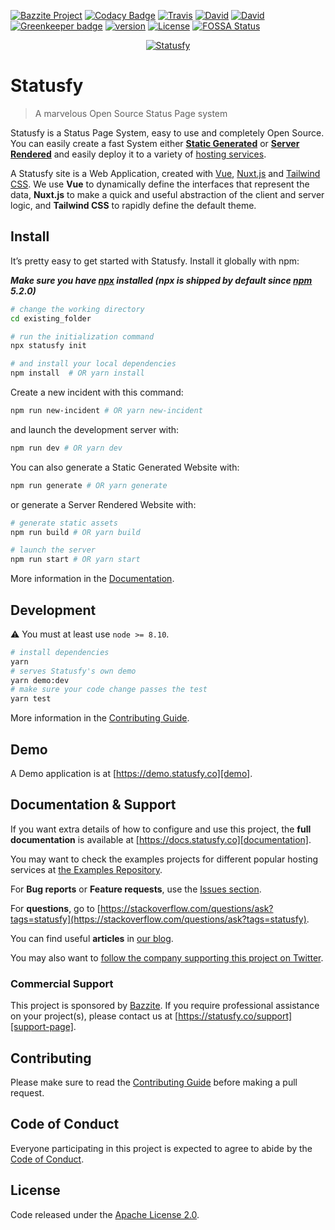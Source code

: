 [![Bazzite Project](https://img.shields.io/badge/Bazzite-project-blue.svg)](https://statusfy.co)
[![Codacy Badge](https://api.codacy.com/project/badge/Grade/afb1b57affaa4f5d8fcaac5c0beee5c0)](https://www.codacy.com/app/bazzite/statusfy?utm_source=github.com&utm_medium=referral&utm_content=bazzite/statusfy&utm_campaign=Badge_Grade)
[![Travis](https://img.shields.io/travis/bazzite/statusfy.svg)](https://travis-ci.org/bazzite/statusfy)
[![David](https://img.shields.io/david/bazzite/statusfy.svg)](https://david-dm.org/bazzite/statusfy)
[![David](https://img.shields.io/david/dev/bazzite/statusfy.svg)](https://david-dm.org/bazzite/statusfy?type=dev)
[![Greenkeeper badge](https://badges.greenkeeper.io/bazzite/statusfy.svg)](https://greenkeeper.io/)
[![version](https://img.shields.io/npm/v/statusfy.svg)](https://www.npmjs.com/package/statusfy)
[![License](https://img.shields.io/github/license/bazzite/statusfy.svg)][license-page]
[![FOSSA Status](https://app.fossa.io/api/projects/git%2Bgithub.com%2Fbazzite%2Fstatusfy.svg?type=shield)](https://app.fossa.io/projects/git%2Bgithub.com%2Fbazzite%2Fstatusfy?ref=badge_shield)

<p align="center">
  <a href="https://statusfy.co?utm_source=github&utm_medium=readme&utm_campaign=statusfy" target="_blank">
    <img src="https://raw.githubusercontent.com/bazzite/statusfy/develop/packages/docs/src/.vuepress/public/assets/img/statusfy-home-en.png" alt="Statusfy" />
  </a>
</p>

# Statusfy

> A marvelous Open Source Status Page system

Statusfy is a Status Page System, easy to use and completely Open Source. You can easily create a fast System either [**Static Generated**](https://docs.statusfy.co/guide/architecture.html#static-generated) or [**Server Rendered**](https://docs.statusfy.co/guide/architecture.html#server-rendered) and easily deploy it to a variety of [hosting services](https://docs.statusfy.co/guide/deploy.html).

A Statusfy site is a Web Application, created with [Vue][vue], [Nuxt.js][nuxt] and [Tailwind CSS][tailwindcss]. We use **Vue** to dynamically define the interfaces that represent the data, **Nuxt.js** to make a quick and useful abstraction of the client and server logic, and **Tailwind CSS** to rapidly define the default theme.

## Install

It’s pretty easy to get started with Statusfy. Install it globally with npm:

***Make sure you have [npx][npx] installed (npx is shipped by default since [npm][npm] 5.2.0)***

``` bash
# change the working directory
cd existing_folder

# run the initialization command
npx statusfy init

# and install your local dependencies
npm install  # OR yarn install
```

Create a new incident with this command:

``` bash
npm run new-incident # OR yarn new-incident
```

and launch the development server with:

``` bash
npm run dev # OR yarn dev
```

You can also generate a Static Generated Website with:

``` bash
npm run generate # OR yarn generate
```

or generate a Server Rendered Website with:

``` bash
# generate static assets
npm run build # OR yarn build

# launch the server
npm run start # OR yarn start
```

More information in the [Documentation][documentation].

## Development

:warning: You must at least use `node >= 8.10`.

``` bash
# install dependencies
yarn
# serves Statusfy's own demo
yarn demo:dev 
# make sure your code change passes the test
yarn test
```

More information in the [Contributing Guide][contributing].

## Demo

A Demo application is at [https://demo.statusfy.co][demo].

## Documentation & Support

If you want extra details of how to configure and use this project, the **full documentation** is available at [https://docs.statusfy.co][documentation].

You may want to check the examples projects for different popular hosting services at [the Examples Repository][examples].

For **Bug reports** or **Feature requests**, use the [Issues section][issues].

For **questions**, go to [https://stackoverflow.com/questions/ask?tags=statusfy](https://stackoverflow.com/questions/ask?tags=statusfy).

You can find useful **articles** in [our blog][statusfy-blog].

You may also want to [follow the company supporting this project on Twitter][twitter].

### Commercial Support

This project is sponsored by [Bazzite][bazzite-website]. If you require professional assistance on your project(s), please contact us at [https://statusfy.co/support][support-page].

## Contributing

Please make sure to read the [Contributing Guide][contributing] before making a pull request.

## Code of Conduct

Everyone participating in this project is expected to agree to abide by the [Code of Conduct][code-of-conduct].

## License

Code released under the [Apache License 2.0][license-page].

[examples]: https://github.com/bazzite/statusfy-examples
[demo]: https://demo.statusfy.co?utm_source=github&utm_medium=readme&utm_campaign=statusfy
[documentation]: https://docs.statusfy.co?utm_source=github&utm_medium=readme&utm_campaign=statusfy
[contributing]: https://github.com/bazzite/statusfy/blob/develop/CONTRIBUTING.md
[code-of-conduct]: https://www.bazzite.com/open-source/code-of-conduct?utm_source=github&utm_medium=readme&utm_campaign=statusfy
[issues]: https://github.com/bazzite/statusfy/issues
[twitter]: https://twitter.com/BazziteTech
[bazzite-website]: https://www.bazzite.com?utm_source=github&utm_medium=readme&utm_campaign=statusfy
[support-page]: https://statusfy.co/support?utm_source=github&utm_medium=readme&utm_campaign=statusfy
[statusfy-blog]: https://statusfy.co/blog?utm_source=github&utm_medium=readme&utm_campaign=statusfy
[license-page]: https://github.com/bazzite/statusfy/blob/develop/LICENSE
[vue]: http://vuejs.org/
[nuxt]: https://nuxtjs.org/
[tailwindcss]: https://tailwindcss.com/
[npx]: https://www.npmjs.com/package/npx
[npm]: https://www.npmjs.com/get-npm
